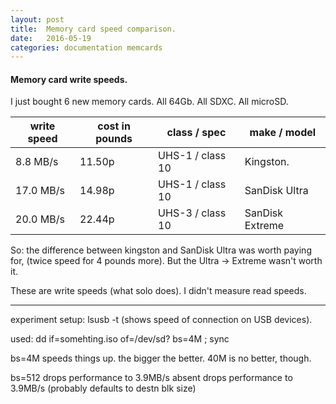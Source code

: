 ```yaml
---
layout: post
title:  Memory card speed comparison.
date:   2016-05-19
categories: documentation memcards
---
```


#### Memory card write speeds.

I just bought 6 new memory cards. All 64Gb. All SDXC. All microSD.

write speed | cost in pounds | class / spec | make / model
|---------- | ---------------|--------------|-------------|
8.8 MB/s    |    11.50p		|UHS-1 / class 10  |      Kingston.
17.0 MB/s   |    14.98p  |       UHS-1 / class 10  |      SanDisk Ultra
20.0 MB/s   |    22.44p  | UHS-3 / class 10        | SanDisk Extreme


So: the difference between kingston and SanDisk Ultra was worth paying
for, (twice speed for 4 pounds more).  But the Ultra -> Extreme wasn't
worth it.

These are write speeds (what solo does).  I didn't measure read speeds.

----
experiment setup:
lsusb -t (shows speed of connection on USB devices).

used: dd if=somehting.iso of=/dev/sd? bs=4M ; sync

bs=4M speeds things up. the bigger the better.  40M is no better, though.

bs=512 drops performance to 3.9MB/s
absent drops performance to 3.9MB/s (probably defaults to destn blk size)
